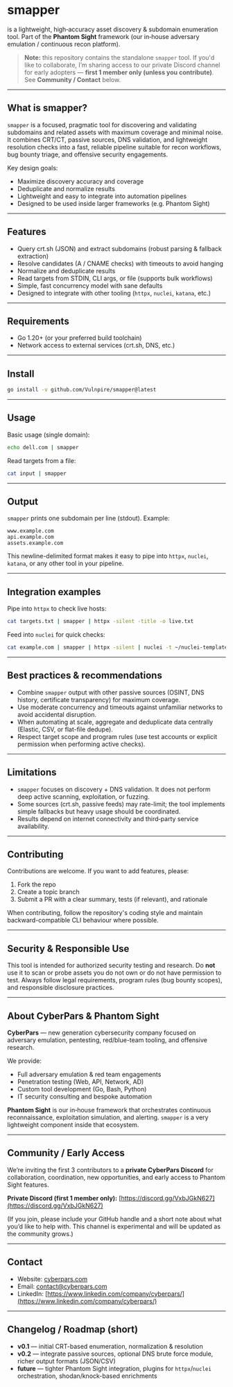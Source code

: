 # smapper

is a lightweight, high‑accuracy asset discovery & subdomain enumeration tool.
Part of the **Phantom Sight** framework (our in‑house adversary emulation / continuous recon platform).

> **Note:** this repository contains the standalone `smapper` tool. If you'd like to collaborate, I’m sharing access to our private Discord channel for early adopters — **first 1 member only (unless you contribute)**. See **Community / Contact** below.

---

## What is smapper?

`smapper` is a focused, pragmatic tool for discovering and validating subdomains and related assets with maximum coverage and minimal noise. It combines CRT/CT, passive sources, DNS validation, and lightweight resolution checks into a fast, reliable pipeline suitable for recon workflows, bug bounty triage, and offensive security engagements.

Key design goals:

* Maximize discovery accuracy and coverage
* Deduplicate and normalize results
* Lightweight and easy to integrate into automation pipelines
* Designed to be used inside larger frameworks (e.g. Phantom Sight)

---

## Features

* Query crt.sh (JSON) and extract subdomains (robust parsing & fallback extraction)
* Resolve candidates (A / CNAME checks) with timeouts to avoid hanging
* Normalize and deduplicate results
* Read targets from STDIN, CLI args, or file (supports bulk workflows)
* Simple, fast concurrency model with sane defaults
* Designed to integrate with other tooling (`httpx`, `nuclei`, `katana`, etc.)

---

## Requirements

* Go 1.20+ (or your preferred build toolchain)
* Network access to external services (crt.sh, DNS, etc.)

---

## Install

```bash
go install -v github.com/Vulnpire/smapper@latest
```

---

## Usage

Basic usage (single domain):

```bash
echo dell.com | smapper
```

Read targets from a file:

```bash
cat input | smapper
```
---

## Output

`smapper` prints one subdomain per line (stdout). Example:

```
www.example.com
api.example.com
assets.example.com
```

This newline-delimited format makes it easy to pipe into `httpx`, `nuclei`, `katana`, or any other tool in your pipeline.

---

## Integration examples

Pipe into `httpx` to check live hosts:

```bash
cat targets.txt | smapper | httpx -silent -title -o live.txt
```

Feed into `nuclei` for quick checks:

```bash
cat example.com | smapper | httpx -silent | nuclei -t ~/nuclei-templates -o findings.txt
```

---

## Best practices & recommendations

* Combine `smapper` output with other passive sources (OSINT, DNS history, certificate transparency) for maximum coverage.
* Use moderate concurrency and timeouts against unfamiliar networks to avoid accidental disruption.
* When automating at scale, aggregate and deduplicate data centrally (Elastic, CSV, or flat-file dedupe).
* Respect target scope and program rules (use test accounts or explicit permission when performing active checks).

---

## Limitations

* `smapper` focuses on discovery + DNS validation. It does not perform deep active scanning, exploitation, or fuzzing.
* Some sources (crt.sh, passive feeds) may rate-limit; the tool implements simple fallbacks but heavy usage should be coordinated.
* Results depend on internet connectivity and third‑party service availability.

---

## Contributing

Contributions are welcome. If you want to add features, please:

1. Fork the repo
2. Create a topic branch
3. Submit a PR with a clear summary, tests (if relevant), and rationale

When contributing, follow the repository's coding style and maintain backward-compatible CLI behaviour where possible.

---

## Security & Responsible Use

This tool is intended for authorized security testing and research. Do **not** use it to scan or probe assets you do not own or do not have permission to test. Always follow legal requirements, program rules (bug bounty scopes), and responsible disclosure practices.

---

## About CyberPars & Phantom Sight

**CyberPars** — new generation cybersecurity company focused on adversary emulation, pentesting, red/blue-team tooling, and offensive research.

We provide:

* Full adversary emulation & red team engagements
* Penetration testing (Web, API, Network, AD)
* Custom tool development (Go, Bash, Python)
* IT security consulting and bespoke automation

**Phantom Sight** is our in‑house framework that orchestrates continuous reconnaissance, exploitation simulation, and alerting. `smapper` is a very lightweight component inside that ecosystem.

---

## Community / Early Access

We’re inviting the first 3 contributors to a **private CyberPars Discord** for collaboration, coordination, new opportunities, and early access to Phantom Sight features.

**Private Discord (first 1 member only):** [https://discord.gg/VxbJGkN627](https://discord.gg/VxbJGkN627)

(If you join, please include your GitHub handle and a short note about what you’d like to help with. This channel is experimental and will be updated as the community grows.)

---

## Contact

* Website: [cyberpars.com](https://cyberpars.com)
* Email: [contact@cyberpars.com](mailto:contact@cyberpars.com)
* LinkedIn: [https://www.linkedin.com/company/cyberpars/](https://www.linkedin.com/company/cyberpars/)

---

## Changelog / Roadmap (short)

* **v0.1** — initial CRT-based enumeration, normalization & resolution
* **v0.2** — integrate passive sources, optional DNS brute force module, richer output formats (JSON/CSV)
* **future** — tighter Phantom Sight integration, plugins for `httpx`/`nuclei` orchestration, shodan/knock-based enrichments
